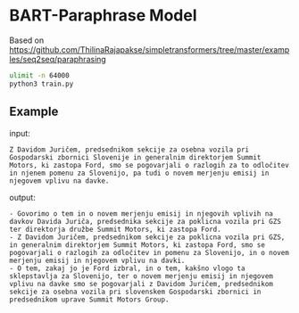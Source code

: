 # BART-Paraphrase Model

Based on <https://github.com/ThilinaRajapakse/simpletransformers/tree/master/examples/seq2seq/paraphrasing>

```sh
ulimit -n 64000
python3 train.py
```

## Example

input:
```
Z Davidom Juričem, predsednikom sekcije za osebna vozila pri Gospodarski zbornici Slovenije in generalnim direktorjem Summit Motors, ki zastopa Ford, smo se pogovarjali o razlogih za to odločitev in njenem pomenu za Slovenijo, pa tudi o novem merjenju emisij in njegovem vplivu na davke.
```

output:
```
- Govorimo o tem in o novem merjenju emisij in njegovih vplivih na davkov Davida Juriča, predsednika sekcije za poklicna vozila pri GZS ter direktorja družbe Summit Motors, ki zastopa Ford.
- Z Davidom Juričem, predsednikom sekcije za poklicna vozila pri GZS, in generalnim direktorjem Summit Motors, ki zastopa Ford, smo se pogovarjali o razlogih za odločitev in pomenu za Slovenijo, in o novem merjenju emisij in njegovem vplivu na davki.
- O tem, zakaj jo je Ford izbral, in o tem, kakšno vlogo ta sklepstavlja za Slovenijo, ter o novem merjenju emisij in njegovem vplivu na davke smo se pogovarjali z Davidom Juričem, predsednikom sekcije za osebna vozila pri slovenskem Gospodarski zbornici in predsednikom uprave Summit Motors Group.
```
